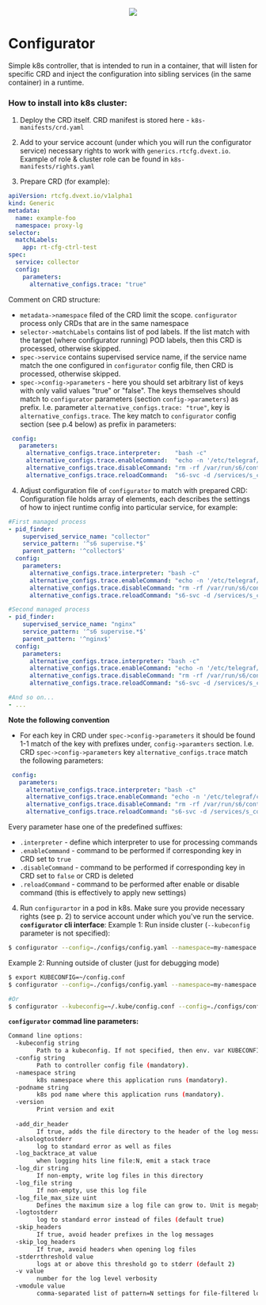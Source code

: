 <p align="center">
<img src="https://github.com/devopsext/configurator/blob/master/images/logo.png?raw=true">
</p>

# Configurator
Simple k8s controller, that is intended to run in a container, that
will listen for specific CRD and inject the configuration into sibling services (in the same container) in a runtime.

### How to install into k8s cluster:
1. Deploy the CRD itself. CRD manifest is stored here - `k8s-manifests/crd.yaml`

2. Add to your service account (under which you will run the configurator service) necessary rights to work
with `generics.rtcfg.dvext.io`. Example of role & cluster role can be found in `k8s-manifests/rights.yaml`

3. Prepare CRD (for example):
```yaml
apiVersion: rtcfg.dvext.io/v1alpha1
kind: Generic
metadata:
  name: example-foo
  namespace: proxy-lg
selector:
  matchLabels:
    app: rt-cfg-ctrl-test
spec:
  service: collector
  config:
    parameters:
      alternative_configs.trace: "true"
```
Comment on CRD structure:
 * `metadata->namespace` filed of the CRD limit the scope. `configurator` process only CRDs that are in the same namespace
 * `selector->matchLabels` contains list of pod labels. If the list match with the target (where configurator running) POD labels,
 then this CRD is processed, otherwise skipped.
 * `spec->service` contains supervised service name, if the service name match the one configured in `configurator` config file,
 then CRD is processed, otherwise skipped.
 * `spec->config->parameters` - here you should set arbitrary list of keys with only valid values "true" or "false".
 The keys themselves should match to `configurator` parameters (section `config->parameters`) as prefix.
 I.e. parameter `alternative_configs.trace: "true"`, key is `alternative_configs.trace`. The key match to `configurator`
 config section (see p.4 below) as prefix in parameters:
 ```yaml
  config:
    parameters:
      alternative_configs.trace.interpreter:    "bash -c"
      alternative_configs.trace.enableCommand:  "echo -n '/etc/telegraf/collector.template.trace' > /var/run/s6/container_environment/COLLECTOR_TEMPLATE"
      alternative_configs.trace.disableCommand: "rm -rf /var/run/s6/container_environment/COLLECTOR_TEMPLATE"
      alternative_configs.trace.reloadCommand:  "s6-svc -d /services/s_collector/run && s6-svc -u /services/s_collector/run"
 ```

4. Adjust configuration file of `configurator` to match with prepared CRD:
Configuration file holds array of elements, each describes the settings of how to inject runtime config into
particular service, for example:
```yaml
#First managed process
- pid_finder:
    supervised_service_name: "collector"
    service_pattern: '^s6 supervise.*$'
    parent_pattern: '^collector$'
  config:
    parameters:
      alternative_configs.trace.interpreter: "bash -c"
      alternative_configs.trace.enableCommand: "echo -n '/etc/telegraf/collector.template.trace' > /var/run/s6/container_environment/COLLECTOR_TEMPLATE"
      alternative_configs.trace.disableCommand: "rm -rf /var/run/s6/container_environment/COLLECTOR_TEMPLATE"
      alternative_configs.trace.reloadCommand: "s6-svc -d /services/s_collector/run && s6-svc -u /services/s_collector/run"

#Second managed process
- pid_finder:
    supervised_service_name: "nginx"
    service_pattern: '^s6 supervise.*$'
    parent_pattern: '^nginx$'
  config:
    parameters:
      alternative_configs.trace.interpreter: "bash -c"
      alternative_configs.trace.enableCommand: "echo -n '/etc/telegraf/collector.template.trace' > /var/run/s6/container_environment/COLLECTOR_TEMPLATE"
      alternative_configs.trace.disableCommand: "rm -rf /var/run/s6/container_environment/COLLECTOR_TEMPLATE"
      alternative_configs.trace.reloadCommand: "s6-svc -d /services/s_collector/run && s6-svc -u /services/s_collector/run"

#And so on...
- ...
```

__Note the following convention__
* For each key in CRD under `spec->config->parameters` it should be found 1-1 match of the key with prefixes under,
`config->paramters` section. I.e. CRD `spec->config->parameters` key `alternative_configs.trace` match the following parameters:
 ```yaml
  config:
    parameters:
      alternative_configs.trace.interpreter: "bash -c"
      alternative_configs.trace.enableCommand: "echo -n '/etc/telegraf/collector.template.trace' > /var/run/s6/container_environment/COLLECTOR_TEMPLATE"
      alternative_configs.trace.disableCommand: "rm -rf /var/run/s6/container_environment/COLLECTOR_TEMPLATE"
      alternative_configs.trace.reloadCommand: "s6-svc -d /services/s_collector/run && s6-svc -u /services/s_collector/run"
 ```
 Every parameter hase one of the predefined suffixes:
 - `.interpreter` - define which interpreter to use for processing commands
 - `.enableCommand` - command to be performed if corresponding key in CRD set to `true`
 - `.disableCommand` - command to be performed if corresponding key in CRD set to `false` or CRD is deleted
 - `.reloadCommand` - command to be performed  after enable or disable command (this is effectively to apply new settings)

4. Run `configurartor` in a pod in k8s. Make sure you provide necessary rights (see p. 2) to service account under which you've run
the service.
__`configurator` cli interface__:
Example 1: Run inside cluster (`--kubeconfig` parameter is not specified): 
```bash
$ configurator --config=./configs/config.yaml --namespace=my-namespace --podname=my-pod-name -v 2
```

Example 2: Running outside of cluster (just for debugging mode)
```bash
$ export KUBECONFIG=~/config.conf
$ configurator --config=./configs/config.yaml --namespace=my-namespace --podname=my-pod-name -v 2

#Or
$ configurator --kubeconfig=~/.kube/config.conf --config=./configs/config.yaml --namespace=my-namespace --podname=my-pod-name -v 2
```

__`configurator` commad line parameters:__
```bash
Command line options:
  -kubeconfig string
        Path to a kubeconfig. If not specified, then env. var KUBECONFIG examined. Only required if out-of-cluster.
  -config string
        Path to controller config file (mandatory).
  -namespace string
        k8s namespace where this application runs (mandatory).
  -podname string
        k8s pod name where this application runs (mandatory).
  -version
        Print version and exit
 
  -add_dir_header
        If true, adds the file directory to the header of the log messages
  -alsologtostderr
        log to standard error as well as files
  -log_backtrace_at value
        when logging hits line file:N, emit a stack trace
  -log_dir string
        If non-empty, write log files in this directory
  -log_file string
        If non-empty, use this log file
  -log_file_max_size uint
        Defines the maximum size a log file can grow to. Unit is megabytes. If the value is 0, the maximum file size is unlimited. (default 1800)
  -logtostderr
        log to standard error instead of files (default true)
  -skip_headers
        If true, avoid header prefixes in the log messages
  -skip_log_headers
        If true, avoid headers when opening log files
  -stderrthreshold value
        logs at or above this threshold go to stderr (default 2)
  -v value
        number for the log level verbosity
  -vmodule value
        comma-separated list of pattern=N settings for file-filtered logging
```